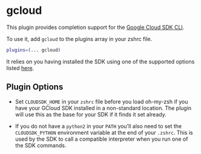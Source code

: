 # gcloud

This plugin provides completion support for the
[Google Cloud SDK CLI](https://cloud.google.com/sdk/gcloud/).

To use it, add `gcloud` to the plugins array in your zshrc file.

```zsh
plugins=(... gcloud)
```

It relies on you having installed the SDK using one of the supported options
listed [here](https://cloud.google.com/sdk/install).

## Plugin Options

-   Set `CLOUDSDK_HOME` in your `zshrc` file before you load oh-my-zsh if you
    have your GCloud SDK installed in a non-standard location. The plugin will
    use this as the base for your SDK if it finds it set already.

-   If you do not have a `python2` in your `PATH` you'll also need to set the
    `CLOUDSDK_PYTHON` environment variable at the end of your `.zshrc`. This is
    used by the SDK to call a compatible interpreter when you run one of the SDK
    commands.

